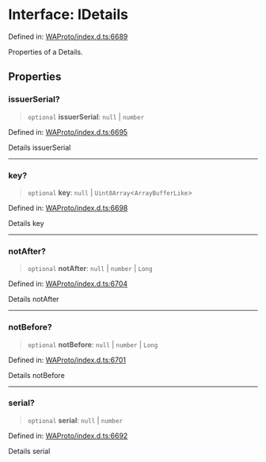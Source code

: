 # Interface: IDetails

Defined in: [WAProto/index.d.ts:6689](https://github.com/Fokusdotid/Baileys/blob/eb819228f591f9a29a091aefc3a8c91a38d77089/WAProto/index.d.ts#L6689)

Properties of a Details.

## Properties

### issuerSerial?

> `optional` **issuerSerial**: `null` \| `number`

Defined in: [WAProto/index.d.ts:6695](https://github.com/Fokusdotid/Baileys/blob/eb819228f591f9a29a091aefc3a8c91a38d77089/WAProto/index.d.ts#L6695)

Details issuerSerial

***

### key?

> `optional` **key**: `null` \| `Uint8Array`\<`ArrayBufferLike`\>

Defined in: [WAProto/index.d.ts:6698](https://github.com/Fokusdotid/Baileys/blob/eb819228f591f9a29a091aefc3a8c91a38d77089/WAProto/index.d.ts#L6698)

Details key

***

### notAfter?

> `optional` **notAfter**: `null` \| `number` \| `Long`

Defined in: [WAProto/index.d.ts:6704](https://github.com/Fokusdotid/Baileys/blob/eb819228f591f9a29a091aefc3a8c91a38d77089/WAProto/index.d.ts#L6704)

Details notAfter

***

### notBefore?

> `optional` **notBefore**: `null` \| `number` \| `Long`

Defined in: [WAProto/index.d.ts:6701](https://github.com/Fokusdotid/Baileys/blob/eb819228f591f9a29a091aefc3a8c91a38d77089/WAProto/index.d.ts#L6701)

Details notBefore

***

### serial?

> `optional` **serial**: `null` \| `number`

Defined in: [WAProto/index.d.ts:6692](https://github.com/Fokusdotid/Baileys/blob/eb819228f591f9a29a091aefc3a8c91a38d77089/WAProto/index.d.ts#L6692)

Details serial
